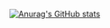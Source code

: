 [![Anurag's GitHub stats](https://github-readme-stats.vercel.app/api?username=213am)](https://github.com/anuraghazra/github-readme-stats)
